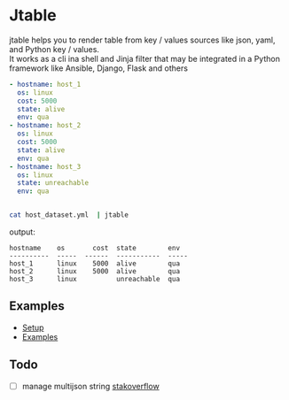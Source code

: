 


# Jtable  
jtable helps you to render table from key / values sources like json, yaml, and Python key / values.  
It works as a cli ina shell and Jinja filter that may be integrated in a Python framework like Ansible, Django, Flask and others  


```yaml
- hostname: host_1
  os: linux
  cost: 5000
  state: alive
  env: qua
- hostname: host_2
  os: linux
  cost: 5000
  state: alive
  env: qua
- hostname: host_3
  os: linux
  state: unreachable
  env: qua
```
```bash

cat host_dataset.yml  | jtable
```
output:

```text
hostname    os       cost  state        env
----------  -----  ------  -----------  -----
host_1      linux    5000  alive        qua
host_2      linux    5000  alive        qua
host_3      linux          unreachable  qua

```
## Examples

- [Setup](./doc/setup/README.md)
- [Examples](./doc/examples/README.md)


## Todo

- [ ] manage multijson string [stakoverflow](https://stackoverflow.com/questions/27907633/how-to-extract-multiple-json-objects-from-one-file)